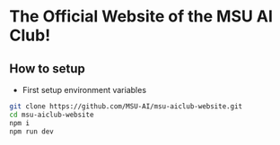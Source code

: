 # The Official Website of the MSU AI Club!

## How to setup

 - First setup environment variables

```bash
git clone https://github.com/MSU-AI/msu-aiclub-website.git
cd msu-aiclub-website
npm i
npm run dev
```

